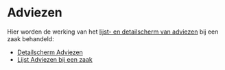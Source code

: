 # Adviezen

Hier worden de werking van het [lijst- en detailscherm van adviezen](/docs/probleemoplossing/module_overstijgende_schermen/adviezen.md) bij een zaak behandeld:

* [Detailscherm Adviezen](/docs/probleemoplossing/module_overstijgende_schermen/adviezen/detailscherm_adviezen.md)
* [Lijst Adviezen bij een zaak](/docs/probleemoplossing/module_overstijgende_schermen/adviezen/lijst_adviezen_bij_een_zaak.md)
